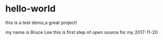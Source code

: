 # hello-world
this is a test demo,a great project!


  my name is Bruce Lee
this is first step of open source for my 
               2017-11-20             
 

